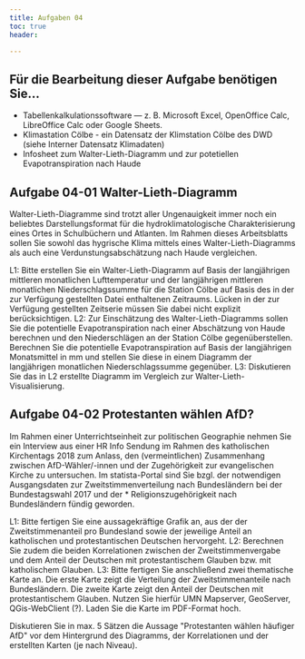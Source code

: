 ```yaml
---
title: Aufgaben 04
toc: true
header:

---
```

## Für die Bearbeitung dieser Aufgabe benötigen Sie...
* Tabellenkalkulationssoftware — z. B. Microsoft Excel, OpenOffice Calc, LibreOffice Calc oder Google Sheets.
* Klimastation Cölbe - ein Datensatz der Klimstation Cölbe des DWD (siehe Interner Datensatz Klimadaten)
* Infosheet zum Walter-Lieth-Diagramm und zur potetiellen Evapotranspiration nach Haude


## Aufgabe 04-01 Walter-Lieth-Diagramm
Walter-Lieth-Diagramme sind trotzt aller Ungenauigkeit immer noch ein beliebtes Darstellungsformat für die hydroklimatologische Charakterisierung eines Ortes in Schulbüchern und Atlanten. Im Rahmen dieses Arbeitsblatts sollen Sie sowohl das hygrische Klima mittels eines Walter-Lieth-Diagramms als auch eine Verdunstungsabschätzung nach Haude vergleichen.

L1: Bitte erstellen Sie ein Walter-Lieth-Diagramm auf Basis der langjährigen mittleren monatlichen Lufttemperatur und der langjährigen mittleren monatlichen Niederschlagssumme für die Station Cölbe auf Basis des in der zur Verfügung gestellten Datei enthaltenen Zeitraums. Lücken in der zur Verfügung gestellten Zeitserie müssen Sie dabei nicht explizit berücksichtigen.
L2: Zur Einschätzung des Walter-Lieth-Diagramms sollen Sie die potentielle Evapotranspiration nach einer Abschätzung von Haude berechnen und den Niederschlägen an der Station Cölbe gegenüberstellen. Berechnen Sie die potentielle Evapotranspiration auf Basis der langjährigen Monatsmittel in mm und stellen Sie diese in einem Diagramm der langjährigen monatlichen Niederschlagssumme gegenüber.
L3: Diskutieren Sie das in L2 erstellte Diagramm im Vergleich zur Walter-Lieth-Visualisierung.

## Aufgabe 04-02 Protestanten wählen AfD?
Im Rahmen einer Unterrichtseinheit zur politischen Geographie nehmen Sie ein Interview aus einer HR Info Sendung im Rahmen des katholischen Kirchentags 2018 zum Anlass, den (vermeintlichen) Zusammenhang zwischen AfD-Wähler/-innen und der Zugehörigkeit zur evangelischen Kirche zu untersuchen. Im statista-Portal sind Sie bzgl. der notwendigen Ausgangsdaten zur Zweitstimmenverteilung nach Bundesländern bei der Bundestagswahl 2017 und der * Religionszugehörigkeit nach Bundesländern fündig geworden.

L1: Bitte fertigen Sie eine aussagekräftige Grafik an, aus der der Zweitstimmenanteil pro Bundesland sowie der jeweilige Anteil an katholischen und protestantischen Deutschen hervorgeht.
L2: Berechnen Sie zudem die beiden Korrelationen zwischen der Zweitstimmenvergabe und dem Anteil der Deutschen mit protestantischem Glauben bzw. mit katholischem Glauben.
L3: Bitte fertigen Sie anschließend zwei thematische Karte an. Die erste Karte zeigt die Verteilung der Zweitstimmenanteile nach Bundesländern. Die zweite Karte zeigt den Anteil der Deutschen mit protestantischem Glauben. Nutzen Sie hierfür UMN Mapserver, GeoServer, QGis-WebClient (?). Laden Sie die Karte im PDF-Format hoch.

Diskutieren Sie in max. 5 Sätzen die Aussage "Protestanten wählen häufiger AfD" vor dem Hintergrund des Diagramms, der Korrelationen und der erstellten Karten (je nach Niveau).


